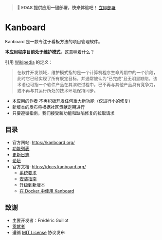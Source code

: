 > 🚀 **EDAS 提供应用一键部署，快来体验吧！** [立即部署](https://edasnext.console.aliyun.com/#/home?tab=marketplace&marketDetail=2ef10569-70b5-45a4-8200-fb491f170773)

Kanboard
========

Kanboard 是一款专注于看板方法的项目管理软件。

**本应用程序目前处于维护模式**。这意味着什么？

引用 [Wikipedia](https://en.wikipedia.org/wiki/Maintenance_mode) 的定义：

> 在软件开发领域，维护模式指的是一个计算机程序生命周期中的一个阶段，此时它已经实现了所有既定目标，并通常被认为“已完成”且无明显缺陷。该术语也可指一个软件产品在其演进过程中，已不再与其他产品具有竞争力，或不再与其运行所处的技术环境保持同步。

- 本应用的作者 不再积极开发任何重大新功能（仅进行小的修复）
- 新版本的发布将根据社区贡献定期进行
- 只要遵循指南，我们接受新功能和缺陷修复的拉取请求

目录
-----------------

- 官方网站: <https://kanboard.org/>
- [功能列表](https://kanboard.org/#features)
- [更新日志](https://github.com/kanboard/kanboard/blob/main/ChangeLog)
- [论坛](https://kanboard.discourse.group/)
- 官方文档: <https://docs.kanboard.org/>
    - [系统要求](https://docs.kanboard.org/v1/admin/requirements/)
    - [安装指南](https://docs.kanboard.org/v1/admin/installation/)
    - [升级到新版本](https://docs.kanboard.org/v1/admin/upgrade/)
    - [在 Docker 中使用 Kanboard](https://docs.kanboard.org/v1/admin/docker/)

致谢
-------

- 主要开发者：Frédéric Guillot
- [贡献者](https://github.com/kanboard/kanboard/graphs/contributors)
- 遵循 [MIT License](https://github.com/kanboard/kanboard/blob/main/LICENSE) 协议发布